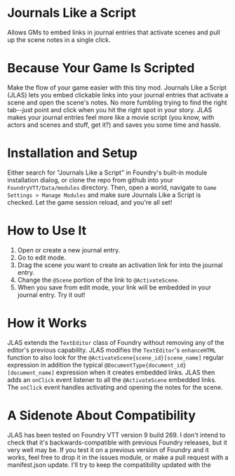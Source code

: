 # Journals Like a Script
Allows GMs to embed links in journal entries that activate scenes and pull up the scene notes in a single click.

# Because Your Game Is Scripted
Make the flow of your game easier with this tiny mod. Journals Like a Script (JLAS) lets you embed clickable links into your journal entries that activate a scene and open the scene's notes. No more fumbling trying to find the right tab--just point and click when you hit the right spot in your story. JLAS makes your journal entries feel more like a movie script (you know, with actors and scenes and stuff, get it?) and saves you some time and hassle.

# Installation and Setup
Either search for "Journals Like a Script" in Foundry's built-in module installation dialog, or clone the repo from github into your `FoundryVTT/Data/modules` directory. Then, open a world, navigate to `Game Settings > Manage Modules` and make sure Journals Like a Script is checked. Let the game session reload, and you're all set!

# How to Use It
1. Open or create a new journal entry.
2. Go to edit mode.
3. Drag the scene you want to create an activation link for into the journal entry.
4. Change the `@Scene` portion of the link to `@ActivateScene`.
5. When you save from edit mode, your link will be embedded in your journal entry. Try it out!

# How it Works
JLAS extends the `TextEditor` class of Foundry without removing any of the editor's previous capability. JLAS modifies the `TextEditor`'s `enhanceHTML` function to also look for the `@ActivateScene{scene_id}[scene_name]` regular expression in addition the typical `@DocumentType{document_id}[document_name]` expression when it creates embedded links. JLAS then adds an `onClick` event listener to all the `@ActivateScene` embedded links. The `onClick` event handles activating and opening the notes for the scene.

# A Sidenote About Compatibility
JLAS has been tested on Foundry VTT version 9 build 269. I don't intend to check that it's backwards-compatible with previous Foundry releases, but it very well may be. If you test it on a previous version of Foundry and it works, feel free to drop it in the issues module, or make a pull request with a manifest.json update. I'll try to keep the compatibility updated with the
